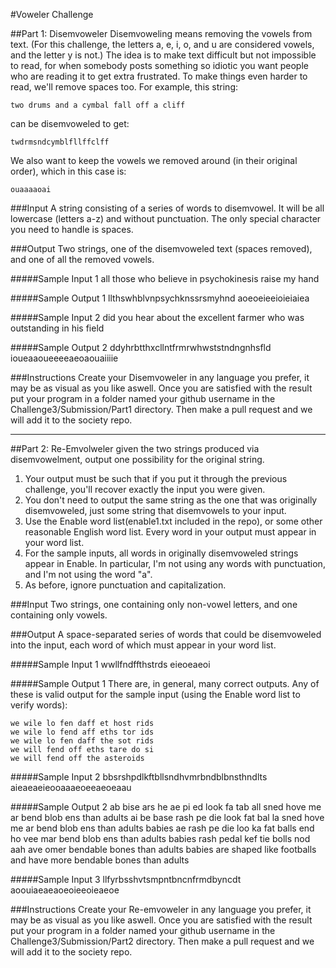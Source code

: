 #Voweler Challenge


##Part 1: Disemvoweler
Disemvoweling means removing the vowels from text. (For this challenge, the letters a, e, i, o, and u are considered vowels, and the letter y is not.) The idea is to make text difficult but not impossible to read, for when somebody posts something so idiotic you want people who are reading it to get extra frustrated.
To make things even harder to read, we'll remove spaces too. For example, this string:

    two drums and a cymbal fall off a cliff

can be disemvoweled to get:

    twdrmsndcymblfllffclff

We also want to keep the vowels we removed around (in their original order), which in this case is:

    ouaaaaoai

###Input
A string consisting of a series of words to disemvowel. It will be all lowercase (letters a-z) and without punctuation. The only special character you need to handle is spaces.

###Output
Two strings, one of the disemvoweled text (spaces removed), and one of all the removed vowels.

#####Sample Input 1
    all those who believe in psychokinesis raise my hand

#####Sample Output 1
    llthswhblvnpsychknssrsmyhnd
    aoeoeieeioieiaiea

#####Sample Input 2
    did you hear about the excellent farmer who was outstanding in his field

#####Sample Output 2
    ddyhrbtthxcllntfrmrwhwststndngnhsfld
    ioueaaoueeeeaeoaouaiiiie


###Instructions
Create your Disemvoweler in any language you prefer, it may be as visual as you like aswell. Once you are satisfied with the result put your program in a folder named your github username in the Challenge3/Submission/Part1 directory. Then make a pull request and we will add it to the society repo.

---------------------------

##Part 2: Re-Emvolweler
given the two strings produced via disemvowelment, output one possibility for the original string. 

1. Your output must be such that if you put it through the previous challenge, you'll recover exactly the input you were given. 
2. You don't need to output the same string as the one that was originally disemvoweled, just some string that disemvowels to your input.
3. Use the Enable word list(enable1.txt included in the repo), or some other reasonable English word list. Every word in your output must appear in your word list.
4. For the sample inputs, all words in originally disemvoweled strings appear in Enable. In particular, I'm not using any words with punctuation, and I'm not using the word "a".
5. As before, ignore punctuation and capitalization.

###Input
Two strings, one containing only non-vowel letters, and one containing only vowels.

###Output
A space-separated series of words that could be disemvoweled into the input, each word of which must appear in your word list.

#####Sample Input 1
    wwllfndffthstrds
    eieoeaeoi

#####Sample Output 1
There are, in general, many correct outputs. Any of these is valid output for the sample input (using the Enable word list to verify words):

    we wile lo fen daff et host rids 
    we wile lo fend aff eths tor ids 
    we wile lo fen daff the sot rids 
    we will fend off eths tare do si 
    we will fend off the asteroids

#####Sample Input 2
    bbsrshpdlkftbllsndhvmrbndblbnsthndlts
    aieaeaeieooaaaeoeeaeoeaau

#####Sample Output 2
    ab bise ars he ae pi ed look fa tab all sned hove me ar bend blob ens than adults 
    ai be base rash pe die look fat bal la sned hove me ar bend blob ens than adults 
    babies ae rash pe die loo ka fat balls end ho vee mar bend blob ens than adults 
    babies rash pedal kef tie bolls nod aah ave omer bendable bones than adults 
    babies are shaped like footballs and have more bendable bones than adults

#####Sample Input 3
    llfyrbsshvtsmpntbncnfrmdbyncdt
    aoouiaeaeaoeoieeoieaeoe


###Instructions
Create your Re-emvoweler in any language you prefer, it may be as visual as you like aswell. Once you are satisfied with the result put your program in a folder named your github username in the Challenge3/Submission/Part2 directory. Then make a pull request and we will add it to the society repo.